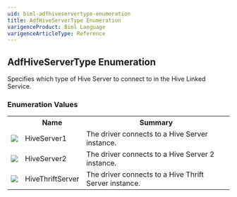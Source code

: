 ```yaml
---
uid: biml-adfhiveservertype-enumeration
title: AdfHiveServerType Enumeration
varigenceProduct: Biml Language
varigenceArticleType: Reference
---
```


## AdfHiveServerType Enumeration<div class="LanguageSummary"><div class ="SummaryItem">Specifies which type of Hive Server to connect to in the Hive Linked Service.</div></div><div class="EnumValueGroup">### Enumeration Values<table id="EnumValue" class="MemberList"><tbody><tr><th class="MemberTypeIconColumnHeader">&nbsp;</th><th class="MemberNameColumnHeader">Name</th><th class="MemberSummaryColumnHeader">Summary</th></tr><tr class="cd0"><td align="center" class="MemberTypeIcon"><img src="enumValue.png"></img></td><td class="MemberName">HiveServer1</td><td class="MemberSummary"><div class ="SummaryItem">The driver connects to a Hive Server instance.</div></td></tr><tr class="cd1"><td align="center" class="MemberTypeIcon"><img src="enumValue.png"></img></td><td class="MemberName">HiveServer2</td><td class="MemberSummary"><div class ="SummaryItem">The driver connects to a Hive Server 2 instance.</div></td></tr><tr class="cd0"><td align="center" class="MemberTypeIcon"><img src="enumValue.png"></img></td><td class="MemberName">HiveThriftServer</td><td class="MemberSummary"><div class ="SummaryItem">The driver connects to a Hive Thrift Server instance.</div></td></tr></tbody></table></div>